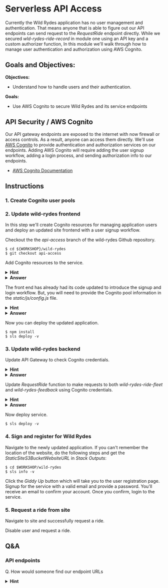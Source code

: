 # Serverless API Access

Currently the Wild Rydes application has no user management and authentication. That means anyone that is able to figure out our API endpoints can send request to the *RequestRide* endpoint directly. While we secured *wld-rydes-ride-record* in module one using an API key and a custom authorizer function, In this module we'll walk through how to manage user authentication and authorization using AWS Cognito.

## Goals and Objectives:

**Objectives:**
* Understand how to handle users and their authentication.

**Goals:**
* Use AWS Cognito to secure Wild Rydes and its service endpoints

## API Security / AWS Cognito
Our API gateway endpoints are exposed to the internet with now firewall or access controls. As a result, anyone can access them directly. We'll use [AWS Cognito](https://aws.amazon.com/cognito/) to provide authentication and authorization services on our endpoints. Adding AWS Cognito will require adding the user signup workflow, adding a login process, and sending authorization info to our endpoints.

* [AWS Cognito Documentation](https://docs.aws.amazon.com/cognito/latest/developerguide/what-is-amazon-cognito.html)

## Instructions

### 1. Create Cognito user pools

### 2. Update wild-rydes frontend
In this step we'll create Cognito resources for managing application users and deploy an updated site frontend with a user signup workflow.

Checkout the the _api-access_ branch of the wild-rydes Github repository.

```
$ cd ${WORKSHOP}/wild-rydes
$ git checkout api-access
```

Add Cognito resources to the service.

<details>
<summary><strong>Hint</strong></summary>
<p>

Show Cognito CFN Docs
</p>
</details>
<details>
<summary><strong>Answer</strong></summary>
<p>

Show Cognito CFN
</p>
</details>

The front end has already had its code updated to introduce the signup and login workflow. But, you will need to provide the Cognito pool information in the _static/js/config.js_ file.
<details>
<summary><strong>Hint</strong></summary>
<p>

Show Cognito CFN Docs
</p>
</details>
<details>
<summary><strong>Answer</strong></summary>
<p>

Show Cognito CFN
</p>
</details>

Now you can deploy the updated application.
```
$ npm install
$ sls deploy -v
```

### 3. Update wild-rydes backend
Update API Gateway to check Cognito credentials.

<details>
<summary><strong>Hint</strong></summary>
<p>

Show Cognito / API Gateway docs
</p>
</details>
<details>
<summary><strong>Answer</strong></summary>
<p>

Show serverless.yml
</p>
</details>

Update _RequestRide_ function to make requests to both _wild-rydes-ride-fleet_ and _wild-rydes-feedback_ using Cognito credentials.

<details>
<summary><strong>Hint</strong></summary>
<p>

Show Cognito / API Gateway docs
</p>
</details>
<details>
<summary><strong>Answer</strong></summary>
<p>

Show serverless.yml
</p>
</details>

Now deploy service.
```
$ sls deploy -v
```

### 4. Sign and register for Wild Rydes
Navigate to the newly updated application. If you can't remember the location of the website, do the following steps and get the _StaticSiteS3BucketWebsiteURL_ in _Stack Outputs_:

```
$ cd $WORKSHOP/wild-rydes
$ sls info -v
```

Click the _Giddy Up_ button which will take you to the user registration page. Signup for the service with a valid email and provide a password. You'll receive an email to confirm your account. Once you confirm, login to the service.

### 5. Request a ride from site
Navigate to site and successfully request a ride.


Disable user and request a ride.


## Q&A

### API endpoints

Q. How would someone find our endpoint URLs

<details>
<summary><strong>Hint</strong></summary>
<p>


</p>
</details>

